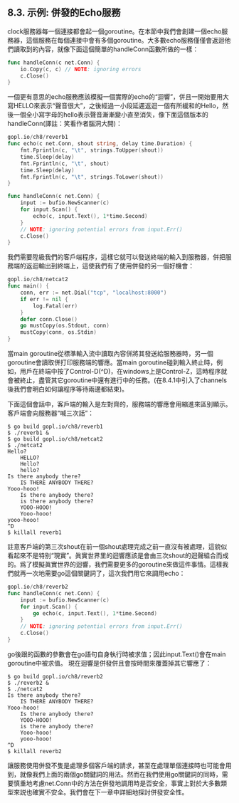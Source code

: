 ## 8.3. 示例: 併發的Echo服務

clock服務器每一個連接都會起一個goroutine。在本節中我們會創建一個echo服務器，這個服務在每個連接中會有多個goroutine。大多數echo服務僅僅會返迴他們讀取到的內容，就像下面這個簡單的handleConn函數所做的一樣：

```go
func handleConn(c net.Conn) {
    io.Copy(c, c) // NOTE: ignoring errors
    c.Close()
}
```

一個更有意思的echo服務應該模擬一個實際的echo的“迴響”，併且一開始要用大寫HELLO來表示“聲音很大”，之後經過一小段延遲返迴一個有所緩和的Hello，然後一個全小寫字母的hello表示聲音漸漸變小直至消失，像下面這個版本的handleConn(譯註：笑看作者腦洞大開)：

```go
gopl.io/ch8/reverb1
func echo(c net.Conn, shout string, delay time.Duration) {
    fmt.Fprintln(c, "\t", strings.ToUpper(shout))
    time.Sleep(delay)
    fmt.Fprintln(c, "\t", shout)
    time.Sleep(delay)
    fmt.Fprintln(c, "\t", strings.ToLower(shout))
}

func handleConn(c net.Conn) {
    input := bufio.NewScanner(c)
    for input.Scan() {
        echo(c, input.Text(), 1*time.Second)
    }
    // NOTE: ignoring potential errors from input.Err()
    c.Close()
}
```

我們需要陞級我們的客戶端程序，這樣它就可以發送終端的輸入到服務器，併把服務端的返迴輸出到終端上，這使我們有了使用併發的另一個好機會：

```go
gopl.io/ch8/netcat2
func main() {
    conn, err := net.Dial("tcp", "localhost:8000")
    if err != nil {
        log.Fatal(err)
    }
    defer conn.Close()
    go mustCopy(os.Stdout, conn)
    mustCopy(conn, os.Stdin)
}
```

當main goroutine從標準輸入流中讀取內容併將其發送給服務器時，另一個goroutine會讀取併打印服務端的響應。當main goroutine碰到輸入終止時，例如，用戶在終端中按了Control-D(^D)，在windows上是Control-Z，這時程序就會被終止，盡管其它goroutine中還有進行中的任務。(在8.4.1中引入了channels後我們會明白如何讓程序等待兩邊都結束)。

下面這個會話中，客戶端的輸入是左對齊的，服務端的響應會用縮進來區别顯示。
客戶端會向服務器“喊三次話”：

```
$ go build gopl.io/ch8/reverb1
$ ./reverb1 &
$ go build gopl.io/ch8/netcat2
$ ./netcat2
Hello?
    HELLO?
    Hello?
    hello?
Is there anybody there?
    IS THERE ANYBODY THERE?
Yooo-hooo!
    Is there anybody there?
    is there anybody there?
    YOOO-HOOO!
    Yooo-hooo!
yooo-hooo!
^D
$ killall reverb1
```

註意客戶端的第三次shout在前一個shout處理完成之前一直沒有被處理，這貌似看起來不是特别“現實”。眞實世界里的迴響應該是會由三次shout的迴聲組合而成的。爲了模擬眞實世界的迴響，我們需要更多的goroutine來做這件事情。這樣我們就再一次地需要go這個關鍵詞了，這次我們用它來調用echo：

```go
gopl.io/ch8/reverb2
func handleConn(c net.Conn) {
    input := bufio.NewScanner(c)
    for input.Scan() {
        go echo(c, input.Text(), 1*time.Second)
    }
    // NOTE: ignoring potential errors from input.Err()
    c.Close()
}
```

go後跟的函數的參數會在go語句自身執行時被求值；因此input.Text()會在main goroutine中被求值。
現在迴響是併發併且會按時間來覆蓋掉其它響應了：

```
$ go build gopl.io/ch8/reverb2
$ ./reverb2 &
$ ./netcat2
Is there anybody there?
    IS THERE ANYBODY THERE?
Yooo-hooo!
    Is there anybody there?
    YOOO-HOOO!
    is there anybody there?
    Yooo-hooo!
    yooo-hooo!
^D
$ killall reverb2
```

讓服務使用併發不隻是處理多個客戶端的請求，甚至在處理單個連接時也可能會用到，就像我們上面的兩個go關鍵詞的用法。然而在我們使用go關鍵詞的同時，需要慎重地考慮net.Conn中的方法在併發地調用時是否安全，事實上對於大多數類型來説也確實不安全。我們會在下一章中詳細地探討併發安全性。
